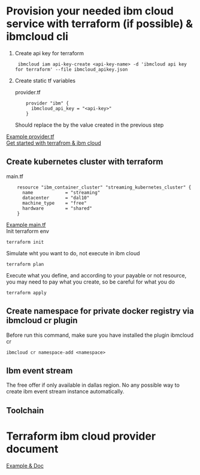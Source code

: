 # Provision your needed ibm cloud service with terraform (if possible) & ibmcloud cli

1. Create api key for terraform
        
        ibmcloud iam api-key-create <api-key-name> -d 'ibmcloud api key for terraform' --file ibmcloud_apikey.json 
1. Create static tf variables

    provider.tf
    ```hcl-terraform    
        provider "ibm" {
          ibmcloud_api_key = "<api-key>"
        }
    ```
    Should replace the <api-key> by the value created in the previous step

[Example provider.tf](streaming/provider.tf)    
[Get started with terrafrom & ibm cloud](https://ibm-cloud.github.io/tf-ibm-docs/index.html#using-terraform-with-the-ibm-cloud-provider)
## Create kubernetes cluster with terraform
   main.tf
   ```hcl-terraform     
       resource "ibm_container_cluster" "streaming_kubernetes_cluster" {
         name            = "streaming"
         datacenter      = "dal10"
         machine_type    = "free"
         hardware        = "shared"
       }
   ```
[Example main.tf](streaming/main.tf)   
Init terraform env
    
    terraform init

Simulate wht you want to do, not execute in ibm cloud
    
    terraform plan

Execute what you define, and according to your payable or not resource, you may need to pay what you create, so be careful for what you do
    
    terraform apply
## Create namespace for private docker registry via ibmcloud cr plugin
Before run this command, make sure you have installed the plugin ibmcloud cr

    ibmcloud cr namespace-add <namespace>
## Ibm event stream
The free offer if only available in dallas region. No any possible way to create ibm event stream instance automatically. 
## Toolchain

# Terraform ibm cloud provider document
[Example & Doc](https://ibm-cloud.github.io/tf-ibm-docs/index.html)
